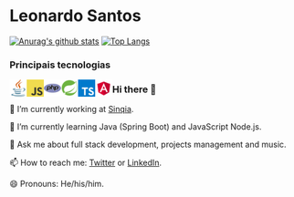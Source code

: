 # Leonardo Santos

[![Anurag's github stats](https://github-readme-stats.vercel.app/api?username=leonardossev&theme=dark)](https://github.com/anuraghazra/github-readme-stats)
[![Top Langs](https://github-readme-stats.vercel.app/api/top-langs/?username=leonardossev&theme=dark)](https://github.com/anuraghazra/github-readme-stats)

### Principais tecnologias

<img align="left" alt="Java" width="30px" src="https://raw.githubusercontent.com/github/explore/80688e429a7d4ef2fca1e82350fe8e3517d3494d/topics/java/java.png" />
<img align="left" alt="JavaScript" width="30px" src="https://raw.githubusercontent.com/github/explore/80688e429a7d4ef2fca1e82350fe8e3517d3494d/topics/javascript/javascript.png" />
<img align="left" alt="PHP" width="30px" src="https://raw.githubusercontent.com/github/explore/fbceb94436312b6dacde68d122a5b9c7d11f9524/topics/php/php.png" />
<img align="left" alt="Spring Boot" width="30px" src="https://raw.githubusercontent.com/github/explore/80688e429a7d4ef2fca1e82350fe8e3517d3494d/topics/spring-boot/spring-boot.png" />
<img align="left" alt="Typescript" width="30px" src="https://raw.githubusercontent.com/github/explore/80688e429a7d4ef2fca1e82350fe8e3517d3494d/topics/typescript/typescript.png" />
<img align="left" alt="Angular" width="30px" src="https://raw.githubusercontent.com/github/explore/80688e429a7d4ef2fca1e82350fe8e3517d3494d/topics/angular/angular.png" />



### Hi there 👋

🔭 I’m currently working at [Sinqia](https://www.sinqia.com.br/).

🌱 I’m currently learning Java (Spring Boot) and JavaScript Node.js.

💬 Ask me about full stack development, projects management and music.

📫 How to reach me: [Twitter](https://www.twitter.com/@leonardossev) or [LinkedIn](https://www.linkedin.com/in/leonardossev).

😄 Pronouns: He/his/him.
